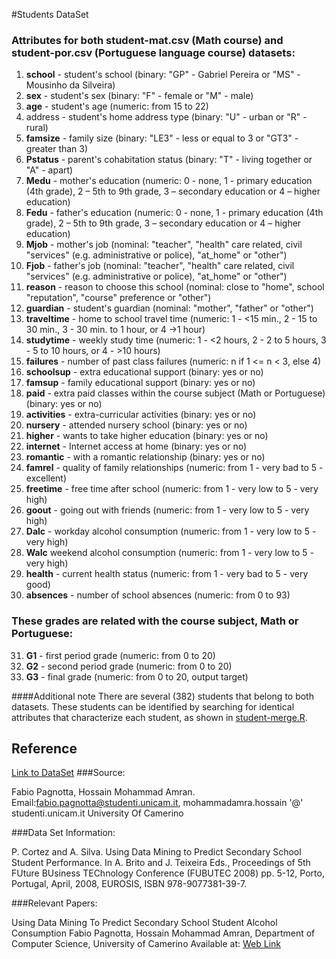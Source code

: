 #Students DataSet

### Attributes for both student-mat.csv (Math course) and student-por.csv (Portuguese language course) datasets:
1. **school** - student's school (binary: "GP" - Gabriel Pereira or "MS" - Mousinho da Silveira)
2. **sex** - student's sex (binary: "F" - female or "M" - male)
3. **age** - student's age (numeric: from 15 to 22)
4. address - student's home address type (binary: "U" - urban or "R" - rural)
5. **famsize** - family size (binary: "LE3" - less or equal to 3 or "GT3" - greater than 3)
6. **Pstatus** - parent's cohabitation status (binary: "T" - living together or "A" - apart)
7. **Medu** - mother's education (numeric: 0 - none,  1 - primary education (4th grade), 2 – 5th to 9th grade, 3 – secondary education or 4 – higher education)
8. **Fedu** - father's education (numeric: 0 - none,  1 - primary education (4th grade), 2 – 5th to 9th grade, 3 – secondary education or 4 – higher education)
9. **Mjob** - mother's job (nominal: "teacher", "health" care related, civil "services" (e.g. administrative or police), "at_home" or "other")
10. **Fjob** - father's job (nominal: "teacher", "health" care related, civil "services" (e.g. administrative or police), "at_home" or "other")
11. **reason** - reason to choose this school (nominal: close to "home", school "reputation", "course" preference or "other")
12. **guardian** - student's guardian (nominal: "mother", "father" or "other")
13. **traveltime** - home to school travel time (numeric: 1 - <15 min., 2 - 15 to 30 min., 3 - 30 min. to 1 hour, or 4 ->1 hour)
14. **studytime** - weekly study time (numeric: 1 - <2 hours, 2 - 2 to 5 hours, 3 - 5 to 10 hours, or 4 - >10 hours)
15. **failures** - number of past class failures (numeric: n if 1 <= n < 3, else 4)
16. **schoolsup** - extra educational support (binary: yes or no)
17. **famsup** - family educational support (binary: yes or no)
18. **paid** - extra paid classes within the course subject (Math or Portuguese) (binary: yes or no)
19. **activities** - extra-curricular activities (binary: yes or no)
20. **nursery** - attended nursery school (binary: yes or no)
21. **higher** - wants to take higher education (binary: yes or no)
22. **internet** - Internet access at home (binary: yes or no)
23. **romantic** - with a romantic relationship (binary: yes or no)
24. **famrel** - quality of family relationships (numeric: from 1 - very bad to 5 - excellent)
25. **freetime** - free time after school (numeric: from 1 - very low to 5 - very high)
26. **goout** - going out with friends (numeric: from 1 - very low to 5 - very high)
27. **Dalc** - workday alcohol consumption (numeric: from 1 - very low to 5 - very high)
28. **Walc** weekend alcohol consumption (numeric: from 1 - very low to 5 - very high)
29. **health** - current health status (numeric: from 1 - very bad to 5 - very good)
30. **absences** - number of school absences (numeric: from 0 to 93)

### These grades are related with the course subject, Math or Portuguese:
31. **G1** - first period grade (numeric: from 0 to 20)
31. **G2** - second period grade (numeric: from 0 to 20)
32. **G3** - final grade (numeric: from 0 to 20, output target)

####Additional note
There are several (382) students that belong to both datasets.
These students can be identified by searching for identical attributes that characterize each student, as shown in [student-merge.R](https://github.com/AythaE/Estudiantes-TID/blob/master/student/student-merge.R).

## Reference
[Link to DataSet](http://archive.ics.uci.edu/ml/datasets/STUDENT+ALCOHOL+CONSUMPTION)
###Source:

Fabio Pagnotta, Hossain Mohammad Amran.
Email:fabio.pagnotta@studenti.unicam.it, mohammadamra.hossain '@' studenti.unicam.it
University Of Camerino

###Data Set Information:

P. Cortez and A. Silva. Using Data Mining to Predict Secondary School Student Performance. In A. Brito and J. Teixeira Eds., Proceedings of 5th FUture BUsiness TEChnology Conference (FUBUTEC 2008) pp. 5-12, Porto, Portugal, April, 2008, EUROSIS, ISBN 978-9077381-39-7.

###Relevant Papers:

Using Data Mining To Predict Secondary School Student Alcohol Consumption
Fabio Pagnotta, Hossain Mohammad Amran,
Department of Computer Science, University of Camerino
Available at: [Web Link](https://www.researchgate.net/publication/296695247_USING_DATA_MINING_TO_PREDICT_SECONDARY_SCHOOL_STUDENT_ALCOHOL_CONSUMPTION)